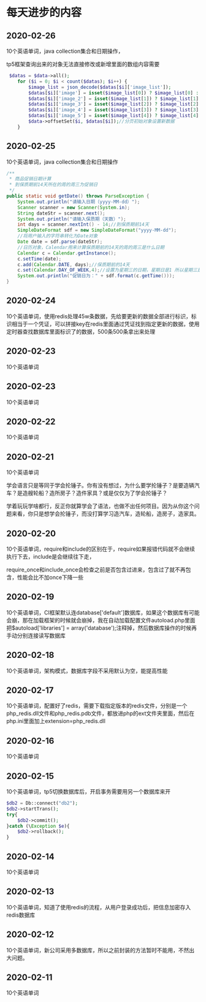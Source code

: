 # 每天进步的内容

## 2020-02-26

10个英语单词，java collection集合和日期操作，

tp5框架查询出来的对象无法直接修改或新增里面的数组内容需要



```php
 $datas = $data->all();
    for ($i = 0; $i < count($datas); $i++) {
        $image_list = json_decode($datas[$i]['image_list']);
        $datas[$i]['image'] = isset($image_list[0]) ? $image_list[0] : null;
        $datas[$i]['image_2'] = isset($image_list[1]) ? $image_list[1] : null;
        $datas[$i]['image_3'] = isset($image_list[2]) ? $image_list[2] : null;
        $datas[$i]['image_4'] = isset($image_list[3]) ? $image_list[3] : null;
        $datas[$i]['image_5'] = isset($image_list[4]) ? $image_list[4] : null;
        $data->offsetSet($i, $datas[$i]);//分页初始对象设置新数据
    }
```



## 2020-02-25

10个英语单词，java collection集合和日期操作

```java
/**
 * 商品促销日期计算
 * 到保质期前14天所在的周的周三为促销日
 */
public static void getDate() throws ParseException {
    System.out.println("请输入日期（yyyy-MM-dd）");
    Scanner scanner = new Scanner(System.in);
    String dateStr = scanner.next();
    System.out.println("请输入保质期（天数）");
    int days = scanner.nextInt() - 14;//到保质期前14天
    SimpleDateFormat sdf = new SimpleDateFormat("yyyy-MM-dd");
    //将用户输入的字符串转化为Date对象
    Date date = sdf.parse(dateStr);
    //日历对象，Calendar用来计算保质期前的14天的周的周三是什么日期
    Calendar c = Calendar.getInstance();
    c.setTime(date);
    c.add(Calendar.DATE, days);//保质期前的14天
    c.set(Calendar.DAY_OF_WEEK,4);//设置为星期三的日期，星期日是1 所以星期三是420
    System.out.println("促销日为：" + sdf.format(c.getTime()));
}
```

## 2020-02-24

10个英语单词，使用redis处理45w条数据，先给要更新的数据全部进行标识，标识相当于一个凭证，可以拼接key在redis里面通过凭证找到指定更新的数据，使用定时器查找数据库里面标识了的数据，500条500条拿出来处理

## 2020-02-23

10个英语单词

## 2020-02-23

10个英语单词

## 2020-02-22

10个英语单词

## 2020-02-21

10个英语单词

​	学会语言只是等同于学会抡锤子。你有没有想过，为什么要学抡锤子？是要造辆汽车？是造艘轮船？造所房子？造件家具？或是仅仅为了学会抡锤子？

​	学着玩玩学啥都行，反正你就算学会了语法，也做不出任何项目。因为从你这个问题来看，你只是想学会抡锤子，而没打算学习造汽车，造轮船，造房子，造家具。

## 2020-02-20

10个英语单词，require和include的区别在于，require如果报错代码就不会继续执行下去，include是会继续往下走，

require_once和include_once会检查之前是否包含过进来，包含过了就不再包含，性能会比不加once下降一些

## 2020-02-19

10个英语单词，CI框架默认连database['default']数据库，如果这个数据库有可能会崩，那在加载框架的时候就会崩掉，我在自动加载配置文件autoload.php里面把$autoload['libraries'] = array('database');注释掉，然后数据库操作的时候再手动分别连接读写数据库

## 2020-02-18

10个英语单词，架构模式，数据库字段不采用默认为空，能提高性能

## 2020-02-17

10个英语单词，配置好了redis，需要下载指定版本的redis文件，分别是一个php_redis.dll文件和php_redis.pdb文件，都放进php的ext文件夹里面，然后在php.ini里面加上extension=php_redis.dll

## 2020-02-16

10个英语单词

## 2020-02-15

10个英语单词，tp5切换数据库后，开启事务需要用另一个数据库来开

```php
$db2 = Db::connect("db2");
$db2->startTrans();
try{
    $db2->commit();
}catch (\Exception $e){
 	$db2->rollback();
}


```

## 2020-02-14

10个英语单词

## 2020-02-13

10个英语单词，知道了使用redis的流程，从用户登录成功后，把信息加密存入redis数据库

## 2020-02-12

10个英语单词，新公司采用多数据库，所以之前封装的方法暂时不能用，不然出大问题。

## 2020-02-11

10个英语单词